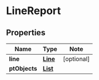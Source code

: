 # LineReport

## Properties

Name | Type | Note
---- | ---- | ----
**line** | [**Line**](Line.md) | [optional] 
**ptObjects** | [**List<PtObject>**](PtObject.md) | 

